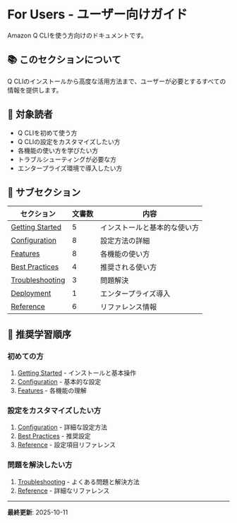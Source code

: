 # For Users - ユーザー向けガイド

Amazon Q CLIを使う方向けのドキュメントです。

## 📚 このセクションについて

Q CLIのインストールから高度な活用方法まで、ユーザーが必要とするすべての情報を提供します。

## 🎯 対象読者

- Q CLIを初めて使う方
- Q CLIの設定をカスタマイズしたい方
- 各機能の使い方を学びたい方
- トラブルシューティングが必要な方
- エンタープライズ環境で導入したい方

## 📖 サブセクション

| セクション | 文書数 | 内容 |
|-----------|--------|------|
| [Getting Started](01_for-users/01_getting-started/) | 5 | インストールと基本的な使い方 |
| [Configuration](03_configuration/) | 8 | 設定方法の詳細 |
| [Features](features/) | 8 | 各機能の使い方 |
| [Best Practices](04_best-practices/) | 4 | 推奨される使い方 |
| [Troubleshooting](06_troubleshooting/) | 3 | 問題解決 |
| [Deployment](05_deployment/) | 1 | エンタープライズ導入 |
| [Reference](01_for-users/07_reference/) | 6 | リファレンス情報 |

## 🚀 推奨学習順序

### 初めての方
1. [Getting Started](01_for-users/01_getting-started/) - インストールと基本操作
2. [Configuration](03_configuration/) - 基本的な設定
3. [Features](features/) - 各機能の理解

### 設定をカスタマイズしたい方
1. [Configuration](03_configuration/) - 詳細な設定方法
2. [Best Practices](04_best-practices/) - 推奨設定
3. [Reference](01_for-users/07_reference/) - 設定項目リファレンス

### 問題を解決したい方
1. [Troubleshooting](06_troubleshooting/) - よくある問題と解決方法
2. [Reference](01_for-users/07_reference/) - 詳細なリファレンス

---

**最終更新**: 2025-10-11
